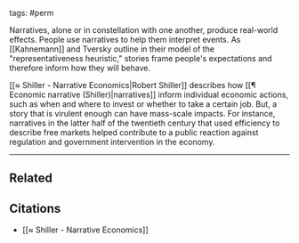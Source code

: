 tags: #perm 

Narratives, alone or in constellation with one another, produce real-world effects. People use narratives to help them interpret events. As [[Kahnemann]] and Tversky outline in their model of the "representativeness heuristic," stories frame people's expectations and therefore inform how they will behave. 

[[≈ Shiller - Narrative Economics|Robert Shiller]] describes how [[¶ Economic narrative (Shiller)|narratives]] inform individual economic actions, such as when and where to invest or whether to take a certain job. But, a story that is virulent enough can have mass-scale impacts. For instance, narratives in the latter half of the twentieth century that used efficiency to describe free markets helped contribute to a public reaction against regulation and government intervention in the economy. 

---
## Related 


## Citations
- [[≈ Shiller - Narrative Economics]]